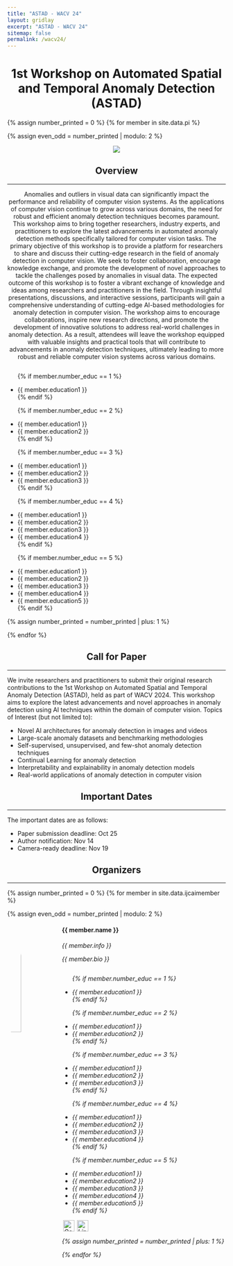 ```yaml
---
title: "ASTAD - WACV 24"
layout: gridlay
excerpt: "ASTAD - WACV 24"
sitemap: false
permalink: /wacv24/
---
```


<h1 align="center"> 1st Workshop on Automated Spatial and Temporal Anomaly Detection (ASTAD) </h1>

{% assign number_printed = 0 %}
{% for member in site.data.pi %}

{% assign even_odd = number_printed | modulo: 2 %}

<div class="row">

<div class="col-sm-12 clearfix">
  <div style="text-align: center;">
  <img src="{{ site.url }}{{ site.baseurl }}/images/picpic/Gallery/WACV.png" align="middle" style="max-width: 100%;">
</div>
  
  <h2 align="center">Overview</h2>
   <hr>
  <p align="center">Anomalies and outliers in visual data can significantly impact the performance and reliability of computer vision systems. As the applications of computer vision continue to grow across various domains, the need for robust and efficient anomaly detection techniques becomes paramount. This workshop aims to bring together researchers, industry experts, and practitioners to explore the latest advancements in automated anomaly detection methods specifically tailored for computer vision tasks. The primary objective of this workshop is to provide a platform for researchers to share and discuss their cutting-edge research in the field of anomaly detection in computer vision. We seek to foster collaboration, encourage knowledge exchange, and promote the development of novel approaches to tackle the challenges posed by anomalies in visual data. The expected outcome of this workshop is to foster a vibrant exchange of knowledge and ideas among researchers and practitioners in the field. Through insightful presentations, discussions, and interactive sessions, participants will gain a comprehensive understanding of cutting-edge AI-based methodologies for anomaly detection in computer vision. The workshop aims to encourage collaborations, inspire new research directions, and promote the development of innovative solutions to address real-world challenges in anomaly detection. As a result, attendees will leave the workshop equipped with valuable insights and practical tools that will contribute to advancements in anomaly detection techniques, ultimately leading to more robust and reliable computer vision systems across various domains.</p>
 
  <ul style="overflow: hidden">
  
  {% if member.number_educ == 1 %}
  <li> {{ member.education1 }} </li>
  {% endif %}

  {% if member.number_educ == 2 %}
  <li> {{ member.education1 }} </li>
  <li> {{ member.education2 }} </li>
  {% endif %}

  {% if member.number_educ == 3 %}
  <li> {{ member.education1 }} </li>
  <li> {{ member.education2 }} </li>
  <li> {{ member.education3 }} </li>
  {% endif %}

  {% if member.number_educ == 4 %}
  <li> {{ member.education1 }} </li>
  <li> {{ member.education2 }} </li>
  <li> {{ member.education3 }} </li>
  <li> {{ member.education4 }} </li>
  {% endif %}

  {% if member.number_educ == 5 %}
  <li> {{ member.education1 }} </li>
  <li> {{ member.education2 }} </li>
  <li> {{ member.education3 }} </li>
  <li> {{ member.education4 }} </li>
  <li> {{ member.education5 }} </li>
  {% endif %}
    
  </ul>
</div>

{% assign number_printed = number_printed | plus: 1 %}

</div>
{% endfor %}

<h2 align="center"> Call for Paper </h2>
<hr>
  
<p align="left">We invite researchers and practitioners to submit their original research contributions to the 1st Workshop on Automated Spatial and Temporal Anomaly Detection (ASTAD), held as part of WACV 2024. This workshop aims to explore the latest advancements and novel approaches in anomaly detection using AI techniques within the domain of computer vision. Topics of Interest (but not limited to):</p>
  
  <ul>
    <li> Novel AI architectures for anomaly detection in images and videos </li>
    <li> Large-scale anomaly datasets and benchmarking methodologies </li>
    <li> Self-supervised, unsupervised, and few-shot anomaly detection techniques </li>
    <li> Continual Learning for anomaly detection </li>
    <li> Interpretability and explainability in anomaly detection models </li>
    <li> Real-world applications of anomaly detection in computer vision </li>
  </ul>  
 
<h2 align="center"> Important Dates </h2>
<hr>

   <p align="left"> The important dates are as follows: </p>
<ul>
<li> Paper submission deadline: Oct 25 </li>
 <li> Author notification: Nov 14 </li>
 <li> Camera-ready deadline: Nov 19 </li>
  </ul> 
    
<h2 align="center"> Organizers </h2>
<hr>
{% assign number_printed = 0 %}
{% for member in site.data.ijcaimember %}

{% assign even_odd = number_printed | modulo: 2 %}

<div class="row">

<div class="col-sm-12 clearfix">
  <img src="{{ site.url }}{{ site.baseurl }}/images/teampic/{{ member.photo }}" class="rounded-circle" width="25%" style="aspect-ratio: 1; border-radius:50%;float: left" />
  <h4>{{ member.name }}</h4>
  <i>{{ member.info }} <!--<br>email: <{{ member.email }}></i> -->
    
  <p style="font-size:14px;">{{ member.bio }}</p>
  <ul style="overflow: hidden">

  {% if member.number_educ == 1 %}
  <li> {{ member.education1 }} </li>
  {% endif %}

  {% if member.number_educ == 2 %}
  <li> {{ member.education1 }} </li>
  <li> {{ member.education2 }} </li>
  {% endif %}

  {% if member.number_educ == 3 %}
  <li> {{ member.education1 }} </li>
  <li> {{ member.education2 }} </li>
  <li> {{ member.education3 }} </li>
  {% endif %}

  {% if member.number_educ == 4 %}
  <li> {{ member.education1 }} </li>
  <li> {{ member.education2 }} </li>
  <li> {{ member.education3 }} </li>
  <li> {{ member.education4 }} </li>
  {% endif %}

  {% if member.number_educ == 5 %}
  <li> {{ member.education1 }} </li>
  <li> {{ member.education2 }} </li>
  <li> {{ member.education3 }} </li>
  <li> {{ member.education4 }} </li>
  <li> {{ member.education5 }} </li>
  {% endif %}

  </ul>
 <a href="{{ member.scholar }}" target="_blank"><img src="https://user-images.githubusercontent.com/66117993/96351906-8c452000-1084-11eb-926f-6536bd0c6d57.png" alt="Google Scholar" style="width:26px;height:26px;margin:0px 3px"></a><a href="{{ member.linkedin }}" target="_blank"><img src="https://cdn-icons-png.flaticon.com/512/174/174857.png" alt="LinkedIn" style="width:26px;height:26px;margin:0px 3px"></a>
</div>

{% assign number_printed = number_printed | plus: 1 %}

</div>

{% endfor %}



  

